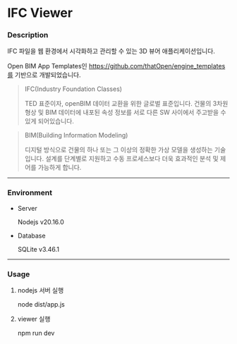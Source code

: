 # IFC Viewer

### Description

IFC 파일을 웹 환경에서 시각화하고 관리할 수 있는 3D 뷰어 애플리케이션입니다. 


Open BIM App Templates인 https://github.com/thatOpen/engine_templates를 기반으로 개발되었습니다.


> IFC(Industry Foundation Classes)
>
> 
> TED 표준이자, openBIM 데이터 교환을 위한 글로벌 표준입니다.
> 건물의 3차원 형상 및 BIM 데이터에 내포된 속성 정보를 서로 다른 SW 사이에서 주고받을 수 있게 되어있습니다.



> BIM(Building Information Modeling)
>
> 
> 디지털 방식으로 건물의 하나 또는 그 이상의 정확한 가상 모델을 생성하는 기술입니다.
> 설계를 단계별로 지원하고 수동 프로세스보다 더욱 효과적인 분석 및 제어를 가능하게 합니다.

---
### Environment

- Server

  Nodejs v20.16.0
- Database

  SQLite v3.46.1

---

### Usage

1. nodejs 서버 실행

   
    node dist/app.js

2. viewer 실행

   
    npm run dev
